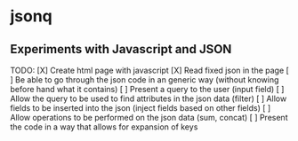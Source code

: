# jsonq

## Experiments with Javascript and JSON

TODO:
[X] Create html page with javascript
[X] Read fixed json in the page
[ ] Be able to go through the json code in an generic way (without knowing before hand what it contains)
[ ] Present a query to the user (input field)
[ ] Allow the query to be used to find attributes in the json data (filter)
[ ] Allow fields to be inserted into the json (inject fields based on other fields)
[ ] Allow operations to be performed on the json data (sum, concat)
[ ] Present the code in a way that allows for expansion of keys
